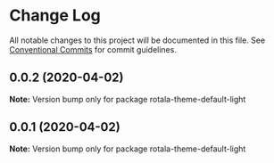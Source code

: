 # Change Log

All notable changes to this project will be documented in this file.
See [Conventional Commits](https://conventionalcommits.org) for commit guidelines.

## 0.0.2 (2020-04-02)

**Note:** Version bump only for package rotala-theme-default-light





## 0.0.1 (2020-04-02)

**Note:** Version bump only for package rotala-theme-default-light
